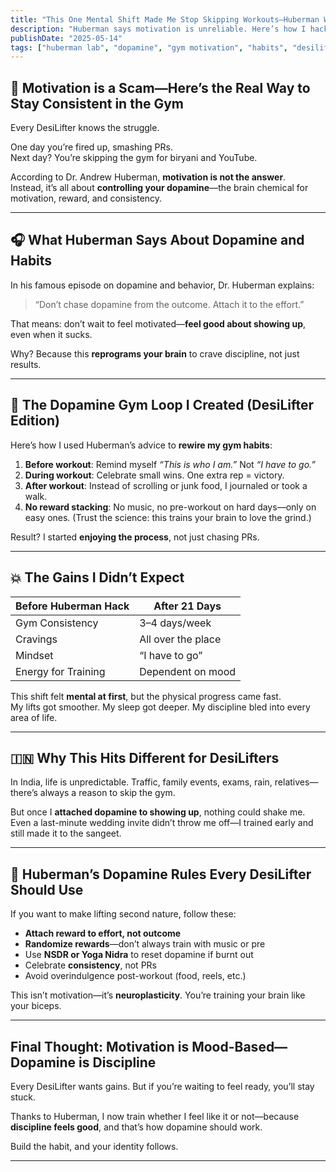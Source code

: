 ```yaml
---
title: "This One Mental Shift Made Me Stop Skipping Workouts—Huberman Was Right"
description: "Huberman says motivation is unreliable. Here’s how I hacked my brain to train daily using science-backed dopamine techniques."
publishDate: "2025-05-14"
tags: ["huberman lab", "dopamine", "gym motivation", "habits", "desilifter"]
---
```


## 🧠 Motivation is a Scam—Here’s the Real Way to Stay Consistent in the Gym

Every DesiLifter knows the struggle.

One day you’re fired up, smashing PRs.  
Next day? You’re skipping the gym for biryani and YouTube.

According to Dr. Andrew Huberman, **motivation is not the answer**.  
Instead, it’s all about **controlling your dopamine**—the brain chemical for motivation, reward, and consistency.

---

## 🎧 What Huberman Says About Dopamine and Habits

In his famous episode on dopamine and behavior, Dr. Huberman explains:

> “Don’t chase dopamine from the outcome. Attach it to the effort.”

That means: don’t wait to feel motivated—**feel good about showing up**, even when it sucks.

Why? Because this **reprograms your brain** to crave discipline, not just results.

---

## 🔁 The Dopamine Gym Loop I Created (DesiLifter Edition)

Here’s how I used Huberman’s advice to **rewire my gym habits**:

1. **Before workout**: Remind myself *“This is who I am.”* Not *“I have to go.”*  
2. **During workout**: Celebrate small wins. One extra rep = victory.  
3. **After workout**: Instead of scrolling or junk food, I journaled or took a walk.  
4. **No reward stacking**: No music, no pre-workout on hard days—only on easy ones. (Trust the science: this trains your brain to love the grind.)

Result? I started **enjoying the process**, not just chasing PRs.

---

## 💥 The Gains I Didn’t Expect

| Before Huberman Hack | After 21 Days |
|----------------------|---------------|
| Gym Consistency | 3–4 days/week | 6 days/week |
| Cravings | All over the place | Minimal |
| Mindset | “I have to go” | “This is who I am” |
| Energy for Training | Dependent on mood | Consistent |

This shift felt **mental at first**, but the physical progress came fast.  
My lifts got smoother. My sleep got deeper. My discipline bled into every area of life.

---

## 🇮🇳 Why This Hits Different for DesiLifters

In India, life is unpredictable. Traffic, family events, exams, rain, relatives—there’s always a reason to skip the gym.

But once I **attached dopamine to showing up**, nothing could shake me.  
Even a last-minute wedding invite didn’t throw me off—I trained early and still made it to the sangeet.

---

## 🧠 Huberman’s Dopamine Rules Every DesiLifter Should Use

If you want to make lifting second nature, follow these:

- **Attach reward to effort, not outcome**  
- **Randomize rewards**—don’t always train with music or pre  
- Use **NSDR or Yoga Nidra** to reset dopamine if burnt out  
- Celebrate **consistency**, not PRs  
- Avoid overindulgence post-workout (food, reels, etc.)

This isn’t motivation—it’s **neuroplasticity**. You’re training your brain like your biceps.

---

## Final Thought: Motivation is Mood-Based—Dopamine is Discipline

Every DesiLifter wants gains. But if you’re waiting to feel ready, you’ll stay stuck.

Thanks to Huberman, I now train whether I feel like it or not—because **discipline feels good**, and that’s how dopamine should work.

Build the habit, and your identity follows.

---

